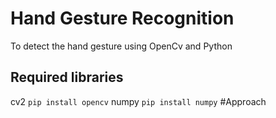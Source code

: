 # Hand Gesture Recognition
To detect the hand gesture using OpenCv and Python
## Required libraries 
cv2 
``` pip install opencv ```
numpy
``` pip install numpy ```
#Approach
